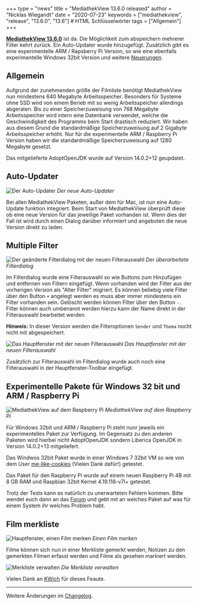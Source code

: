 +++
type = "news"
title = "MediathekView 13.6.0 released"
author = "Nicklas Wiegandt"
date = "2020-07-23"
keywords = ["mediathekview", "release", "13.6.0", "13.6"] # HTML Schlüsselwörter
tags = ["Allgemein"]
+++

**[MediathekView 13.6.0](https://mediathekview.de/download/)** ist da. Die Möglichkeit zum abspeichern mehrerer Filter kehrt zurück. Ein Auto-Updater wurde hinzugefügt. Zusätzlich gibt es eine experimentelle ARM / Rapsberry Pi Version, so wie eine ebenfalls experimentelle Windows 32bit Version und weitere [Neuerungen](https://mediathekview.de/changelog/13-6-0/).

## Allgemein

Aufgrund der zunehmenden größe der Filmliste benötigt MediathekView nun mindestens 640 Megabyte Arbeitsspeicher. Besonders für Systeme ohne SSD wird von einem Berieb mit so wenig Arbeitsspeicher allerdings abgeraten. Bis zu einer Speicherzuweisung von 768 Megabyte Arbeitsspeicher wird intern eine Datenbank verwendet, welche die Geschwindigkeit des Programms beim Start drastisch reduziert.
Wir haben aus diesem Grund die standardmäßige Speicherzuweisung auf 2 Gigabyte Arbeitsspeicher erhöht. Nur für die experimentelle ARM / Raspberry Pi Version haben wir die standardmäßige Speicherzuweisung auf 1280 Megabyte gesetzt.

Das mitgelieferte AdoptOpenJDK wurde auf Version 14.0.2+12 geupdatet.


## Auto-Updater 

![Der Auto-Updater](/images/news/mediathekview-13_6-linux-updater.png)
<em>Der neue Auto-Updater</em>

Bei allen MediathekView Paketen, außer dem für Mac, ist nun eine Auto-Update funktion integriert. Beim Start von MediathekView überprüft diese ob eine neue Version für das jeweilige Paket vorhanden ist. Wenn dies der Fall ist wird durch einen Dialog darüber informiert und angeboten die neue Version direkt zu laden.


## Multiple Filter

![Der geänderte Filterdialog mit der neuen Filterauswahl](/images/news/mediathekview-13_6-linux-filter-dialog.png)
<em>Der überarbeitete Filterdialog</em>

Im Filterdialog wurde eine Filterauswahl so wie Buttons zum Hinzufügen und entfernen von Filtern eingefügt. Wenn vorhanden wird der Filter aus der vorherigen Version als "Alter Filter" migriert. Es können beliebig viele Filter über den Button `+` angelegt werden es muss aber immer mindestens ein Filter vorhanden sein. Gelöscht werden können Filter über den Button `-`. Filter können auch umbenannt werden hierzu kann der Name direkt in der Filterauswahl bearbeitet werden.

**Hinweis:** In dieser Version werden die Filteroptionen `Sender` und `Thema` nocht nicht mit abgespeichert.

![Das Hauptfenster mit der neuen Filterauswahl](/images/news/mediathekview-13_6-linux-filter-auswahl-toolbar.png)
<em>Das Hauptfenster mit der neuen Filterauswahl</em>

Zusätzlich zur Filterauswahl im Filterdialog wurde auch noch eine Filterauswahl in der Hauptfenster-Toolbar eingefügt.

## Experimentelle Pakete für Windows 32 bit und ARM / Raspberry Pi

![MediathekView auf dem Raspberry Pi](/images/news/mediathekview-13_6-arm.png)
<em>MediathekView auf dem Raspberry Pi</em>

Für Windows 32bit und ARM / Raspberry Pi steht nunr jeweils ein experimentelles Paket zur Verfügung. Im Gegensatz zu den anderen Paketen wird hierbei nicht AdoptOpenJDK sondern Liberica OpenJDK in Version 14.0.2+13 mitgeliefert.

Das Windwos 32bit Paket wurde in einer Windows 7 32bit VM so wie von dem User [me-like-cookies](https://github.com/mediathekview/MediathekView/issues/520) (Vielen Dank dafür!) getestet.

Das Paket für den Raspberry Pi wurde auf einem neuen Raspberry Pi 4B mit 8 GB RAM und Raspbian 32bit Kernel 4.19.118-v7l+ getestet.

Trotz der Tests kann es natürlich zu unerwarteten Fehlern kommen. Bitte wendet euch dann an das [Forum](https://forum.mediathekview.de) und gebt mit an welches Paket auf was für einem System ihr welches Problem habt.

## Film merkliste

![Hauptfenster, einen Film merken](/images/news/mediathekview-13_6-linux-merkliste-film-merken.png)
<em>Einen Film merken</em>

Filme können sich nun in einer Merkliste gemerkt werden, Notizen zu den gemerkten Filmen erfasst werden und Filme als gesehen markiert werden.

![Merkliste verwalten](/images/news/mediathekview-13_6-linux-merkliste-verwalten.png)
<em>Die Merkliste verwalten</em>

Vielen Dank an [KWich](https://github.com/KWich) für dieses Feaute.


---

Weitere Änderungen im [Changelog](https://mediathekview.de/changelog/13-6-0/).